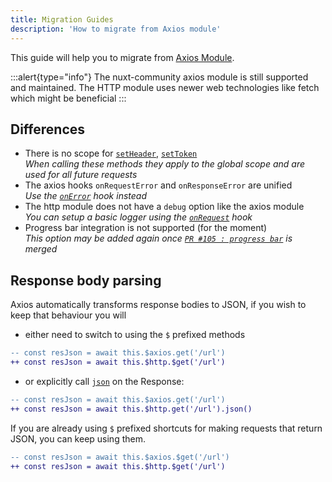 ```yaml
---
title: Migration Guides
description: 'How to migrate from Axios module'
---
```


This guide will help you to migrate from [Axios Module](https://github.com/nuxt-community/axios-module).

:::alert{type="info"}
The nuxt-community axios module is still supported and maintained. The HTTP module uses newer web technologies like fetch which might be beneficial
:::

## Differences

- There is no scope for [`setHeader`](/api/helpers#setheader), [`setToken`](/api/helpers#settoken)<br/>
_When calling these methods they apply to the global scope and are used for all future requests_
- The axios hooks `onRequestError` and `onResponseError` are unified<br/>
_Use the [`onError`](/api/hooks#onerror) hook instead_
- The http module does not have a `debug` option like the axios module<br/>
_You can setup a basic logger using the [`onRequest`](/api/hooks#onrequest) hook_
- Progress bar integration is not supported (for the moment)<br/>
_This option may be added again once [`PR #105 : progress bar`](https://github.com/nuxt/http/pull/105) is merged_

## Response body parsing

Axios automatically transforms response bodies to JSON, if you wish to keep that behaviour you will 

- either need to switch to using the `$` prefixed methods 

```diff
-- const resJson = await this.$axios.get('/url')
++ const resJson = await this.$http.$get('/url')
```

- or explicitly call [`json`](https://developer.mozilla.org/en-US/docs/Web/API/Body/json) on the Response:

```diff
-- const resJson = await this.$axios.get('/url')
++ const resJson = await this.$http.get('/url').json()
```

If you are already using `$` prefixed shortcuts for making requests that return JSON, you can keep using them.

```diff
-- const resJson = await this.$axios.$get('/url')
++ const resJson = await this.$http.$get('/url')
```
